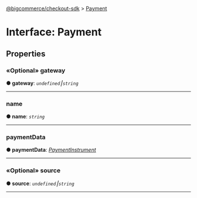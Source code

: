 [@bigcommerce/checkout-sdk](../README.md) > [Payment](../interfaces/payment.md)



# Interface: Payment


## Properties
<a id="gateway"></a>

### «Optional» gateway

**●  gateway**:  *`undefined`⎮`string`* 






___

<a id="name"></a>

###  name

**●  name**:  *`string`* 






___

<a id="paymentdata"></a>

###  paymentData

**●  paymentData**:  *[PaymentInstrument](../#paymentinstrument)* 






___

<a id="source"></a>

### «Optional» source

**●  source**:  *`undefined`⎮`string`* 






___


